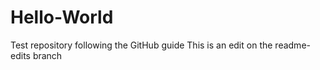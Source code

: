# Hello-World
Test repository following the GitHub guide
This is an edit on the readme-edits branch
